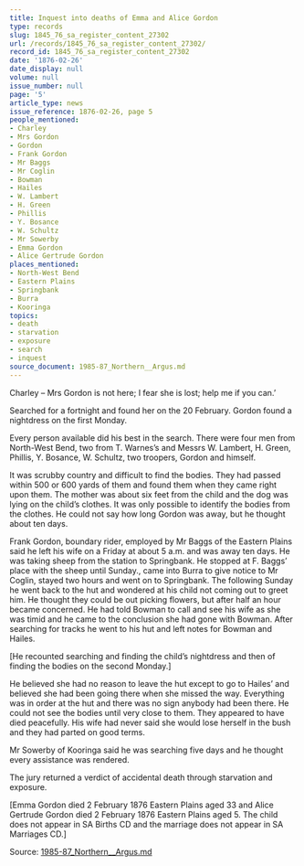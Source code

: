 ```yaml
---
title: Inquest into deaths of Emma and Alice Gordon
type: records
slug: 1845_76_sa_register_content_27302
url: /records/1845_76_sa_register_content_27302/
record_id: 1845_76_sa_register_content_27302
date: '1876-02-26'
date_display: null
volume: null
issue_number: null
page: '5'
article_type: news
issue_reference: 1876-02-26, page 5
people_mentioned:
- Charley
- Mrs Gordon
- Gordon
- Frank Gordon
- Mr Baggs
- Mr Coglin
- Bowman
- Hailes
- W. Lambert
- H. Green
- Phillis
- Y. Bosance
- W. Schultz
- Mr Sowerby
- Emma Gordon
- Alice Gertrude Gordon
places_mentioned:
- North-West Bend
- Eastern Plains
- Springbank
- Burra
- Kooringa
topics:
- death
- starvation
- exposure
- search
- inquest
source_document: 1985-87_Northern__Argus.md
---
```


Charley – Mrs Gordon is not here; I fear she is lost; help me if you can.’

Searched for a fortnight and found her on the 20 February.  Gordon found a nightdress on the first Monday.

Every person available did his best in the search.  There were four men from North-West Bend, two from T. Warnes’s and Messrs W. Lambert, H. Green, Phillis, Y. Bosance, W. Schultz, two troopers, Gordon and himself.

It was scrubby country and difficult to find the bodies.  They had passed within 500 or 600 yards of them and found them when they came right upon them.  The mother was about six feet from the child and the dog was lying on the child’s clothes.  It was only possible to identify the bodies from the clothes.  He could not say how long Gordon was away, but he thought about ten days.

Frank Gordon, boundary rider, employed by Mr  Baggs of the Eastern Plains said he left his wife on a Friday at about 5 a.m. and was away ten days.  He was taking sheep from the station to Springbank.  He stopped at F. Baggs’ place with the sheep until Sunday., came into Burra to give notice to Mr Coglin, stayed two hours and went on to Springbank.  The following Sunday he went back to the hut and wondered at his child not coming out to greet him.  He thought they could be out picking flowers, but after half an hour became concerned.  He had told Bowman to call and see his wife as she was timid and he came to the conclusion she had gone with Bowman.  After searching for tracks he went to his hut and left notes for Bowman and Hailes.

[He recounted searching and finding the child’s nightdress and then of finding the bodies on the second Monday.]

He believed she had no reason to leave the hut except to go to Hailes’ and believed she had been going there when she missed the way.  Everything was in order at the hut and there was no sign anybody had been there.  He could not see the bodies until very close to them.  They appeared to have died peacefully.  His wife had never said she would lose herself in the bush and they had parted on good terms.

Mr Sowerby of Kooringa said he was searching five days and he thought every assistance was rendered.

The jury returned a verdict of accidental death through starvation and exposure.

[Emma Gordon died 2 February 1876 Eastern Plains aged 33 and Alice Gertrude Gordon died 2 February 1876 Eastern Plains aged 5.  The child does not appear in SA Births CD and the marriage does not appear in SA Marriages CD.]

Source: [1985-87_Northern__Argus.md](/downloads/markdown/1985-87_Northern__Argus.md)
